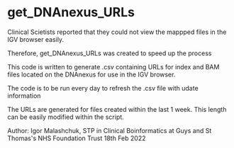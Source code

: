 # get_DNAnexus_URLs


Clinical Scietists reported that they could not view the mappped files in the IGV browser easily. 

Therefore, get_DNAnexus_URLs was created to speed up the process

This code is written to generate .csv containing URLs for index and BAM files located on the DNAnexus for use in the IGV browser. 

The code is to be run every day to refresh the .csv file with udate information

The URLs are generated for files created within the last 1 week. This length can be easily modified within the script. 


Author: Igor Malashchuk, STP in Clinical Boinformatics at Guys and St Thomas's NHS Foundation Trust
18th Feb 2022 
